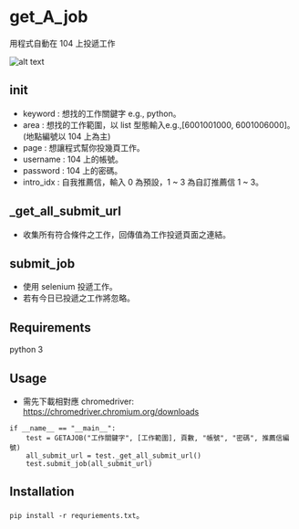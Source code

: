 # get_A_job
用程式自動在 104 上投遞工作

![alt text](https://i.makeagif.com/media/6-14-2021/XF3YQ2.gif)

## __init__
* keyword : 想找的工作關鍵字 e.g., python。 
* area : 想找的工作範圍，以 list 型態輸入e.g.,[6001001000, 6001006000]。(地點編號以 104 上為主)
* page : 想讓程式幫你投幾頁工作。
* username : 104 上的帳號。 
* password : 104 上的密碼。 
* intro_idx : 自我推薦信，輸入 0 為預設，1 ~ 3 為自訂推薦信 1 ~ 3。

## _get_all_submit_url
* 收集所有符合條件之工作，回傳值為工作投遞頁面之連結。

## submit_job
* 使用 selenium 投遞工作。
* 若有今日已投遞之工作將忽略。

## Requirements
python 3

## Usage
* 需先下載相對應 chromedriver: https://chromedriver.chromium.org/downloads
```
if __name__ == "__main__":
    test = GETAJOB("工作關鍵字", [工作範圍], 頁數, "帳號", "密碼", 推薦信編號)
    all_submit_url = test._get_all_submit_url()
    test.submit_job(all_submit_url)

```
## Installation
`pip install -r requriements.txt`。